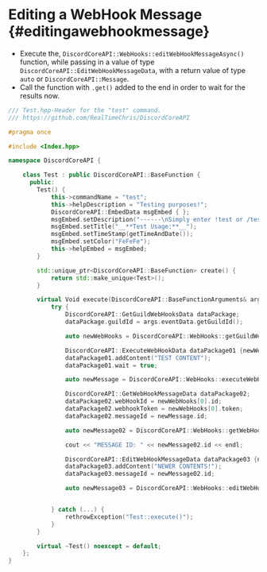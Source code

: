 Editing a WebHook Message {#editingawebhookmessage}
============
- Execute the, `DiscordCoreAPI::WebHooks::editWebHookMessageAsync()` function, while passing in a value of type `DiscordCoreAPI::EditWebHookMessageData`, with a return value of type `auto` or `DiscordCoreAPI::Message`.
- Call the function with `.get()` added to the end in order to wait for the results now.

```cpp
/// Test.hpp-Header for the "test" command.
/// https://github.com/RealTimeChris/DiscordCoreAPI

#pragma once

#include <Index.hpp>

namespace DiscordCoreAPI {

	class Test : public DiscordCoreAPI::BaseFunction {
	  public:
		Test() {
			this->commandName = "test";
			this->helpDescription = "Testing purposes!";
			DiscordCoreAPI::EmbedData msgEmbed { };
			msgEmbed.setDescription("------\nSimply enter !test or /test!\n------");
			msgEmbed.setTitle("__**Test Usage:**__");
			msgEmbed.setTimeStamp(getTimeAndDate());
			msgEmbed.setColor("FeFeFe");
			this->helpEmbed = msgEmbed;
		}

		std::unique_ptr<DiscordCoreAPI::BaseFunction> create() {
			return std::make_unique<Test>();
		}

		virtual Void execute(DiscordCoreAPI::BaseFunctionArguments& args) {
			try {
				DiscordCoreAPI::GetGuildWebHooksData dataPackage;
				dataPackage.guildId = args.eventData.getGuildId();

				auto newWebHooks = DiscordCoreAPI::WebHooks::getGuildWebHooksAsync(dataPackage).get();

				DiscordCoreAPI::ExecuteWebHookData dataPackage01 {newWebHooks[0]};
				dataPackage01.addContent("TEST CONTENT");
				dataPackage01.wait = true;

				auto newMessage = DiscordCoreAPI::WebHooks::executeWebHookAsync(dataPackage01).get();

				DiscordCoreAPI::GetWebHookMessageData dataPackage02;
				dataPackage02.webHookId = newWebHooks[0].id;
				dataPackage02.webhookToken = newWebHooks[0].token;
				dataPackage02.messageId = newMessage.id;

				auto newMessage02 = DiscordCoreAPI::WebHooks::getWebHookMessageAsync(dataPackage02).get();

				cout << "MESSAGE ID: " << newMessage02.id << endl;

				DiscordCoreAPI::EditWebHookMessageData dataPackage03 {newWebHooks[0]};
				dataPackage03.addContent("NEWER CONTENTS!");
				dataPackage03.messageId = newMessage02.id;

				auto newMessage03 = DiscordCoreAPI::WebHooks::editWebHookMessageAsync(dataPackage03).get();


			} catch (...) {
				rethrowException("Test::execute()");
			}
		}

		virtual ~Test() noexcept = default;
	};
}
```
